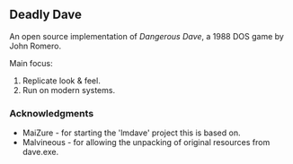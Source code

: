 ## Deadly Dave

An open source implementation of *Dangerous Dave*, a 1988 DOS game by John Romero.


Main focus:
 1. Replicate look & feel.
 2. Run on modern systems.

### Acknowledgments
* MaiZure    - for starting the 'lmdave' project this is based on.
* Malvineous - for allowing the unpacking of original resources from dave.exe.



